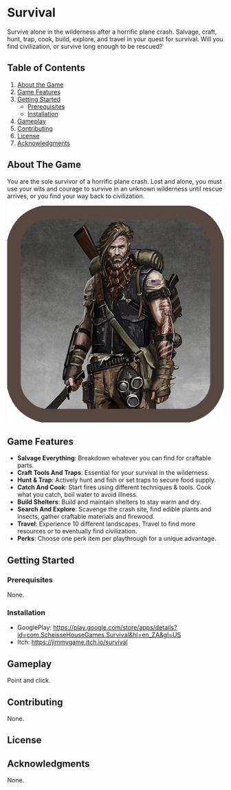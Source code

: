 # Survival
Survive alone in the wilderness after a horrific plane crash. Salvage, craft, hunt, trap, cook, build, explore, and travel in your quest for survival. Will you find civilization, or survive long enough to be rescued? 

## Table of Contents
1. [About the Game](#about-the-game)
2. [Game Features](#game-features)
3. [Getting Started](#getting-started)
    - [Prerequisites](#prerequisites)
    - [Installation](#installation)
4. [Gameplay](#gameplay)
5. [Contributing](#contributing)
6. [License](#license)
7. [Acknowledgments](#acknowledgments)

## About The Game
You are the sole survivor of a horrific plane crash. Lost and alone, you must use your wits and courage to survive in an unknown wilderness until rescue arrives, or you find your way back to civilization.

![Game Screenshot](https://github.com/JimmyDevGit/Survival/blob/main/Scripts/Thumbnail1.png)

## Game Features
* **Salvage Everything**: Breakdown whatever you can find for craftable parts.
* **Craft Tools And Traps**: Essential for your survival in the wilderness.
* **Hunt & Trap**: Actively hunt and fish or set traps to secure food supply.
* **Catch And Cook**: Start fires using different techniques & tools. Cook what you catch, boil water to avoid illness.
* **Build Shelters**: Build and maintain shelters to stay warm and dry.
* **Search And Explore**: Scavenge the crash site, find edible plants and insects, gather craftable materials and firewood.
* **Travel**: Experience 10 different landscapes. Travel to find more resources or to eventually find civilization.
* **Perks**: Choose one perk item per playthrough for a unique advantage.

## Getting Started

### Prerequisites
None.

### Installation
* GooglePlay: https://play.google.com/store/apps/details?id=com.ScheisseHouseGames.Survival&hl=en_ZA&gl=US
* Itch: https://jimmygame.itch.io/survival

## Gameplay
Point and click.

## Contributing
None.

## License

## Acknowledgments
None.
